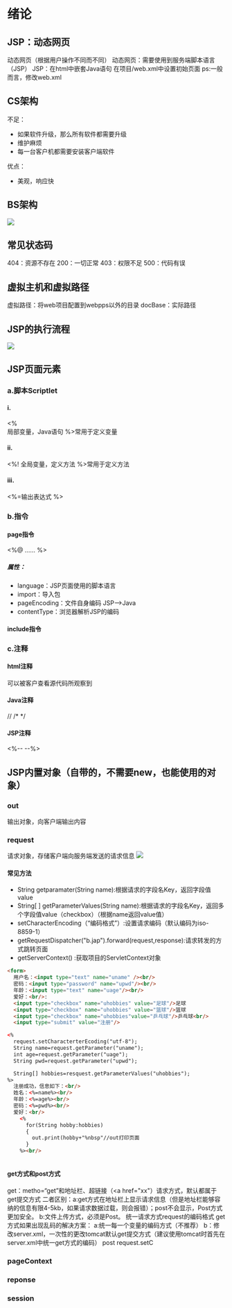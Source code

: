 # 绪论
## JSP：动态网页
动态网页（根据用户操作不同而不同）
动态网页：需要使用到服务端脚本语言（JSP）
JSP：在html中嵌套Java语句
在项目/web.xml中设置初始页面
ps:一般而言，修改web.xml

## CS架构
不足：

- 如果软件升级，那么所有软件都需要升级
- 维护麻烦
- 每一台客户机都需要安装客户端软件

优点：

- 美观，响应快
## BS架构
![](https://cdn.nlark.com/yuque/0/2023/jpeg/34532958/1695817197430-3e287ce4-8ebf-4b1a-9d82-ca6bdac1105d.jpeg)
## 常见状态码
404：资源不存在
200：一切正常
403：权限不足
500：代码有误
## 虚拟主机和虚拟路径
虚拟路径：将web项目配置到webpps以外的目录
docBase：实际路径

## JSP的执行流程
![](https://cdn.nlark.com/yuque/0/2023/jpeg/34532958/1695817238918-cebe9982-dd1a-4521-b85a-ed035aa5c188.jpeg)
## JSP页面元素
### a.脚本Scriptlet
#### i. 
<%  
局部变量，Java语句
%>常用于定义变量
#### ii.
<%!
全局变量，定义方法 
  %>常用于定义方法
#### iii.
<%=输出表达式 %>
### b.指令
#### page指令
<%@ …… %>
##### 属性：

- language：JSP页面使用的脚本语言
- import：导入包
- pageEncoding：文件自身编码 JSP—>Java
- contentType：浏览器解析JSP的编码
#### include指令
### c.注释
#### html注释
<!-- -->可以被客户查看源代码所观察到
#### Java注释
// 
/*  */
#### JSP注释
<%-- --%>
## JSP内置对象（自带的，不需要new，也能使用的对象）
### out
输出对象，向客户端输出内容
### request
请求对象，存储客户端向服务端发送的请求信息
![](https://cdn.nlark.com/yuque/0/2023/jpeg/34532958/1695822378079-5940a144-7a74-47a5-a223-5566daeaeadf.jpeg)
#### 常见方法

- String getparamater(String name):根据请求的字段名Key，返回字段值value
- String[ ] getParameterValues(String name):根据请求的字段名Key，返回多个字段值value（checkbox）（根据name返回value值）
- setCharacterEncoding（“编码格式”）:设置请求编码（默认编码为iso-8859-1）
- getRequestDispatcher("b.jap").forward(request,response):请求转发的方式跳转页面 
- getServerContext() :获取项目的ServletContext对象
```html
<form>
  用户名：<input type="text" name="uname" /><br/>
  密码：<input type="password" name="upwd"/><br/>
  年龄：<input type="text" name="uage"/><br/>
  爱好：<br/>:
  <input type="checkbox" name="uhobbies" value="足球"/>足球
  <input type="checkbox" name="uhobbies" value="篮球"/>篮球
  <input type="checkbox" name="uhobbies"value="乒乓球"/>乒乓球<br/>
  <input type="submit" value="注册"/>
```
```html
<%
  request.setCharacterterEcoding("utf-8");
  String name=request.getParameter("uname");
  int age=request.getParameter("uage");
  String pwd=request.getParameter("upwd");

  String[] hobbies=resquest.getParameterValues("uhobbies");
%>
  注册成功，信息如下：<br/>
  姓名：<%=name%><br/>
  年龄：<%=age%><br/>
  密码：<%=pwd%><br/>
  爱好：<br/>
    <%
      for(String hobby:hobbies)
      {
      	out.print(hobby+"%nbsp"//out打印页面
      }
    %><br/>
  
```
#### get方式和post方式
get：metho=“get”和地址栏、超链接（<a href="xx"）请求方式，默认都属于get提交方式
二者区别：a:get方式在地址栏上显示请求信息（但是地址栏能够容纳的信息有限4-5kb，如果请求数据过载，则会报错）；post不会显示，Post方式更加安全。
b:文件上传方式，必须是Post。
统一请求方式request的编码格式
get方式如果出现乱码的解决方案：
a:统一每一个变量的编码方式（不推荐）
b：修改server.xml，一次性的更改tomcat默认get提交方式（建议使用tomcat时首先在server.xml中统一get方式的编码）
post
request.setC
### pageContext
### 

### reponse
### session

